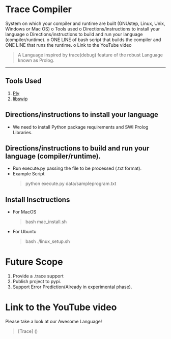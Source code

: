 Trace Compiler
===============


System on which your compiler and runtime are built (GNUstep, Linux, Unix,
Windows or Mac OS)
o Tools used
o Directions/instructions to install your language
o Directions/instructions to build and run your language (compiler/runtime).
o ONE LINE of bash script that builds the compiler and ONE LINE that runs the
runtime.
o Link to the YouTube video



> A Language inspired by trace(debug) feature of the robust Language known as Prolog. 

********************************************

Tools Used
-----------

1. [Ply](https://www.dabeaz.com/ply/)
2. [libswip](https://github.com/SWI-Prolog/packages-jpl/wiki/Installing-&-Using-JPL-in-MacOs)


Directions/instructions to install your language
------------
* We need to install Python package requirements and SWI Prolog Libraries.

Directions/instructions to build and run your language (compiler/runtime).
-----------
* Run execute.py passing the file to be processed (.txt format).
* Example Script
    > python execute.py data/sampleprogram.txt


Install Insctructions
---------------

* For MacOS
    > bash mac_install.sh

* For Ubuntu
    > bash ./linux_setup.sh


Future Scope 
======
1. Provide a .trace support
2. Publish project to pypi.
3. Support Error Prediction(Already in experimental phase).

Link to the YouTube video
======
Please take a look at our Awesome Language! 
>[Trace] ()



